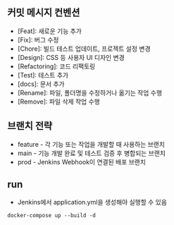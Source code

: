 ## 커밋 메시지 컨벤션 
- [Feat]: 새로운 기능 추가
- [Fix]: 버그 수정
- [Chore]: 빌드 테스트 업데이트, 프로젝트 설정 변경
- [Design]: CSS 등 사용자 UI 디자인 변경
- [Refactoring]: 코드 리팩토링
- [Test]: 테스트 추가
- [docs]: 문서 추가
- [Rename]: 파일, 폴더명을 수정하거나 옮기는 작업 수행
- [Remove]: 파일 삭제 작업 수행

## 브랜치 전략
- feature - 각 기능 또는 작업을 개발할 때 사용하는 브랜치
- main - 기능 개발 완료 및 테스트 검증 후 병합되는 브랜치
- prod - Jenkins Webhook이 연결된 배포 브랜치

## run
- Jenkins에서 application.yml을 생성해야 실행할 수 있음
```shell
docker-compose up --build -d
```